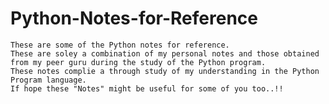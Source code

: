 # Python-Notes-for-Reference

    These are some of the Python notes for reference.
    These are soley a combination of my personal notes and those obtained from my peer guru during the study of the Python program.
    These notes complie a through study of my understanding in the Python Program language.
    If hope these "Notes" might be useful for some of you too..!!
   
